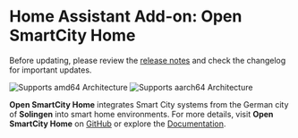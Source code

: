# Home Assistant Add-on: Open SmartCity Home

Before updating, please review the [release notes](https://github.com/Klingenstadt-Solingen/Open-SmartCity-Home/releases) and check the changelog for important updates.

![Supports amd64 Architecture][amd64-shield]
![Supports aarch64 Architecture][aarch64-shield]

**Open SmartCity Home** integrates Smart City systems from the German city of **Solingen** into smart home environments. For more details, visit **Open SmartCity Home** on [GitHub](https://github.com/Klingenstadt-Solingen/Open-SmartCity-Home/) or explore the [Documentation](https://github.com/Klingenstadt-Solingen/Open-SmartCity-Home/blob/master/README.md).

[amd64-shield]: https://img.shields.io/badge/amd64-yes-green.svg
[aarch64-shield]: https://img.shields.io/badge/aarch64-yes-green.svg
